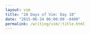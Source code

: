 ```yaml
---
layout: vim
title: "28 Days of Vim: Day 18"
date: "2015-06-24 06:00:00 -0400"
permalink: /writing/vim/:title.html
---
```



